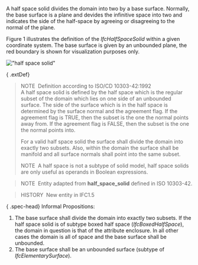 A half space solid divides the domain into two by a base surface. Normally, the base surface is a plane and devides the infinitive space into two and indicates the side of the half-space by agreeing or disagreeing to the normal of the plane.

Figure 1 illustrates the definition of the _IfcHalfSpaceSolid_ within a given coordinate system. The base surface is given by an unbounded plane, the red boundary is shown for visualization purposes only.

!["half space solid"](../../../figures/ifchalfspacesolid-layout1.gif "Figure 1 &mdash; Half space solid geometry")

{ .extDef}
> NOTE&nbsp; Definition according to ISO/CD 10303-42:1992  
> A half space solid is defined by the half space which is the regular subset of the domain which lies on one side of an unbounded surface. The side of the surface which is in the half space is determined by the surface normal and the agreement flag. If the agreement flag is TRUE, then the subset is the one the normal points away from. If the agreement flag is FALSE, then the subset is the one the normal points into.  
>   
> For a valid half space solid the surface shall divide the domain into exactly two subsets. Also, within the domain the surface shall be manifold and all surface normals shall point into the same subset.  
>   
> NOTE&nbsp; A half space is not a subtype of solid model, half space solids are only useful as operands in Boolean expressions.

> NOTE&nbsp; Entity adapted from **half_space_solid** defined in ISO 10303-42.

> HISTORY&nbsp; New entity in IFC1.5

{ .spec-head}
Informal Propositions:

1. The base surface shall divide the domain into exactly two subsets. If the half space solid is of subtype boxed half space (_IfcBoxedHalfSpace_), the domain in question is that of the attribute enclosure. In all other cases the domain is all of space and the base surface shall be unbounded.
2. The base surface shall be an unbounded surface (subtype of _IfcElementarySurface_).